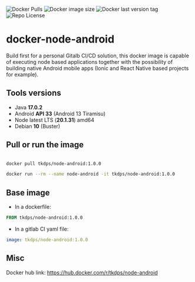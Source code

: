 ![Docker Pulls](https://img.shields.io/docker/pulls/tkdps/node-android?style=for-the-badge)
![Docker image size](https://img.shields.io/docker/image-size/tkdps/node-android?arch=amd64&style=for-the-badge&color=green)
![Docker last version tag](https://img.shields.io/docker/v/tkdps/node-android/1.0.0?arch=amd64&style=for-the-badge&color=red)
![Repo License](https://img.shields.io/github/license/Tarik-INC/docker-node-android?style=for-the-badge&color=gold)


# docker-node-android
Build first for a personal Gitalb CI/CD solution, this docker image is capable of executing node based applications together with the possibility of building native Android mobile apps (Ionic and React Native based projects for example).

## Tools versions 
- Java **17.0.2**
- Android **API 33** (Android 13 Tiramisu)
- Node latest LTS (**20.1.31**) amd64 
- Debian **10** (Buster)


## Pull or run the image 

```bash

docker pull tkdps/node-android:1.0.0

docker run --rm --name node-android -it tkdps/node-android:1.0.0 

```

## Base image
- In a dockerfile:
```Dockerfile
FROM tkdps/node-android:1.0.0
```
- In a gitlab CI yaml file:
```yaml
image: tkdps/node-android:1.0.0
```

## Misc
Docker hub link: https://hub.docker.com/r/tkdps/node-android
